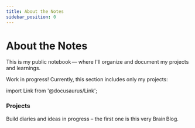 ```yaml
---
title: About the Notes
sidebar_position: 0
---
```


# About the Notes

This is my public notebook — where I'll organize and document my projects and learnings.

<div className="alert alert--info"><span>Work in progress! Currently, this section includes only my projects:</span></div>

import Link from '@docusaurus/Link';

<div className="cardsGrid">

<Link className="card" to="/notes/projects/intro">
  <h3>Projects</h3>
  <p>Build diaries and ideas in progress – the first one is this very Brain Blog.</p>
</Link>

</div>
